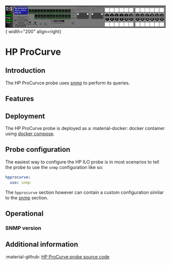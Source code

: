 ![HP-ProCurve-Probe](../../images/probe_hp_procurve.png){ width="200" align=right}

# HP ProCurve

## Introduction

The HP ProCurvce probe uses [snmp](snmp.md) to perform its queries.

## Features

## Deployment

The HP ProCurve probe is deployed as a :material-docker: docker container using [docker compose](appliance/docker_compose.md).

## Probe configuration

The easiest way to configure the HP ILO probe is in most scenarios to tell the probe to use the `snmp` configuration like so:

```yaml
hpprocurve:
  use: snmp
```

The `hpprocurve` section however can contain a custom configuration similar to the [snmp](snmp.md) section.

## Operational

### SNMP version


## Additional information

:material-github: [HP ProCurve probe source code](https://github.com/infrasonar/hpprocurve-probe)


